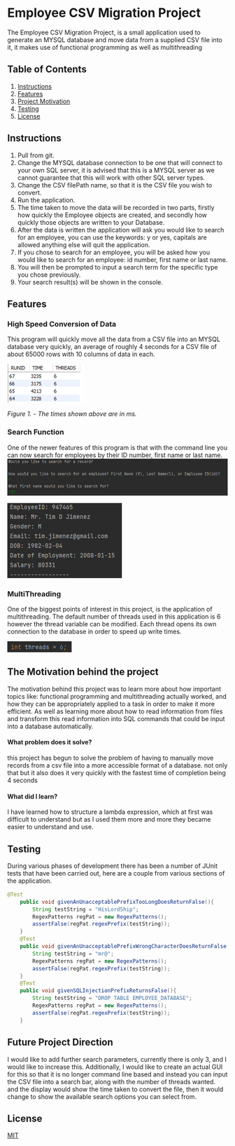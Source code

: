 # Employee CSV Migration Project

The Employee CSV Migration Project, is a small application used to generate an MYSQL database and move data from a supplied CSV file into it, it makes use of functional programming as well as multithreading
## Table of Contents

1. [Instructions](#instructions)
2. [Features](#features)
3. [Project Motivation](#project)
4. [Testing](#testing)
5. [License](#license)


## Instructions<a name="instructions"><a/>
1. Pull from git.
2. Change the MYSQL database connection to be one that will connect to your own SQL server, it is advised that this is a MYSQL server as we cannot guarantee that this will work with other SQL server types.
3. Change the CSV filePath name, so that it is the CSV file you wish to convert.
4. Run the application.
5. The time taken to move the data will be recorded in two parts, firstly how quickly the Employee objects are created, and secondly how quickly those objects are written to your Database.
6. After the data is written the application will ask you would like to search for an employee, you can use the keywords: y or yes, capitals are allowed anything else will quit the application.
7. If you chose to search for an employee, you will be asked how you would like to search for an employee: id number, first name or last name.
8. You will then be prompted to input a search term for the specific type you chose previously.
9. Your search result(s) will be shown in the console.

## Features <a name="features"><a/>
### High Speed Conversion of Data
This program will quickly move all the data from a CSV file into an MYSQL database very quickly, an average of roughly 4 seconds for a CSV file of about 65000 rows with 10 columns of data in each.

![img_1.png](img_1.png)
 
*Figure 1. - The times shown above are in ms.*


### Search Function
One of the newer features of this program is that with the command line you can now search for employees by their ID number, first name or last name.
![img_2.png](img_2.png)

![img_3.png](img_3.png)
### MultiThreading
One of the biggest points of interest in this project, is the application of multithreading. The default number of threads used in this application is 6 however the thread variable can be modified. Each thread opens its own connection to the database in order to speed up write times.

![thread](thread.png)

## The Motivation behind the project <a name="project"><a/>
The motivation behind this project was to learn more about how important topics like: functional programming and multithreading actually worked, and how they can be appropriately applied to a task in order to make it more efficient. As well as learning more about how to read information from files and transform this read information into SQL commands that could be input into a database automatically.


#### What problem does it solve?
this project has begun to solve the problem of having to manually move records from a csv file into a more accessible format of a database. not only that but it also does it very quickly with the fastest time of completion being 4 seconds


#### What did I learn?
I have learned how to structure a lambda expression, which at first was difficult to understand but as I used them more and more they became easier to understand and use.


## Testing <a name="testing"><a/>

During various phases of development there has been a number of JUnit tests that have been carried out, here are a couple from various sections of the application.

```java
@Test
    public void givenAnUnacceptablePrefixTooLongDoesReturnFalse(){
        String testString = "HisLordShip";
        RegexPatterns regPat = new RegexPatterns();
        assertFalse(regPat.regexPrefix(testString));
    }
    @Test
    public void givenAnUnacceptablePrefixWrongCharacterDoesReturnFalse(){
        String testString = "mr@";
        RegexPatterns regPat = new RegexPatterns();
        assertFalse(regPat.regexPrefix(testString));
    }
    @Test
    public void givenSQLInjectionPrefixReturnsFalse(){
        String testString = "DROP TABLE EMPLOYEE_DATABASE";
        RegexPatterns regPat = new RegexPatterns();
        assertFalse(regPat.regexPrefix(testString));
    }
```


## Future Project Direction <a name="future"><a/>
I would like to add further search parameters, currently there is only 3, and I would like to increase this. 
Additionally, I would like to create an actual GUI for this so that it is no longer command line based and instead you can input the CSV file into a search bar, along with the number of threads wanted. and the display would show the time taken to convert the file, then it would change to show the available search options you can select from.

## License <a name="license"><a/>
[MIT](https://choosealicense.com/licenses/mit/)
